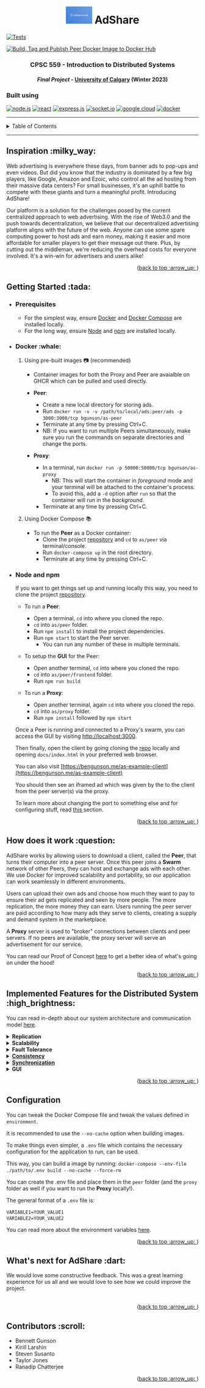 <h1 align="center">
    <a name="readme-top"></a>
    <img src="./proxy/backup_ads/6.png" style="background-color:white" width="69px">
    <b> AdShare</b>
</h1>

[![Tests](https://github.com/bgunson/as/actions/workflows/tests.yml/badge.svg)](https://github.com/bgunson/as/actions/workflows/tests.yml)

[![Build, Tag and Publish Peer Docker Image to Docker Hub](https://github.com/bgunson/as/actions/workflows/peer-publish.yml/badge.svg)](https://github.com/bgunson/as/actions/workflows/peer-publish.yml)



<h3 align="center"> CPSC 559 - Introduction to Distributed Systems </h3>
<h4 align="center"> <i>Final Project</i> - <a href="https://www.ucalgary.ca/">University of Calgary</a> (Winter 2023) </h4>



<h3> Built using </h3>

[![node.js](https://img.shields.io/badge/node.js-6DA55F?style=for-the-badge&logo=node.js&logoColor=white)](https://nodejs.org/en/)
[![react](https://img.shields.io/badge/react-%2320232a.svg?style=for-the-badge&logo=react&logoColor=%2361DAFB)](https://reactjs.org/)
[![express.js](https://img.shields.io/badge/express.js-%23404d59.svg?style=for-the-badge&logo=express&logoColor=%2361DAFB)](https://expressjs.com/)
[![socket.io](https://img.shields.io/badge/Socket.io-010101?&style=for-the-badge&logo=Socket.io&logoColor=white)](https://socket.io/)
[![google cloud](https://img.shields.io/badge/Google_Cloud-4285F4?style=for-the-badge&logo=google-cloud&logoColor=white)](https://cloud.google.com/)
[![docker](https://img.shields.io/badge/Docker-2CA5E0?style=for-the-badge&logo=docker&logoColor=white)](https://docker.com)

---
<details>
  <summary>Table of Contents</summary>
  <ol>
    <li>
      <a href="#inspiration">Inspiration</a>
    </li>
    <li>
      <a href="#getting-started">Getting Started</a>
      <ul>
        <li><a href="#prereq">Prerequisites</a></li>
        <li><a href="#docker-way">Docker</a></li>
        <li><a href="#boring-way">Node & npm</a></li>
      </ul>
    </li>
    <li><a href="some-info">How does it work</a>
    <li><a href="features">Distributed System Features</a>
    <li><a href="#too-much-time">Configuration</a></li>
    <!--FUTURE!
    <li><a href="#contributing">Contributing</a></li>
    <li><a href="#license">License</a></li>
    <li><a href="#contact">Contact</a></li>
    -->
    <li><a href="extra">Feedback</a></li>
    <li><a href="#acknowledgments">Contributors</a></li>
  </ol>
</details>

---

<h2 id="inspiration"> Inspiration :milky_way: </h2>

Web advertising is everywhere these days, from banner ads to pop-ups and even videos. But did you know that the industry is dominated by a few big players, like Google, Amazon and Ezoic, who control all the ad hosting from their massive data centers? For small businesses, it's an uphill battle to compete with these giants and turn a meaningful profit. Introducing AdShare!

Our platform is a solution for the challenges posed by the current centralized approach to web advertising. With the rise of Web3.0 and the push towards decentralization, we believe that our decentralized advertising platform aligns with the future of the web. Anyone can use some spare computing power to host ads and earn money, making it easier and more affordable for smaller players to get their message out there. Plus, by cutting out the middleman, we're reducing the overhead costs for everyone involved. It's a win-win for advertisers and users alike!
<p align="right">(<a href="#readme-top">back to top :arrow_up: </a>)</p>

<h2 id="getting-started"> Getting Started :tada: </h2>

* <h3 id="prereq"> Prerequisites </h3>

    - For the simplest way, ensure [Docker](https://docs.docker.com/get-docker/) and [Docker Compose](https://docs.docker.com/compose/install/) are installed locally.
    - For the long way, ensure [Node](https://nodejs.org/en/download) and [npm](https://nodejs.org/en/download) are installed locally. 


* <h3 id="docker-way"> Docker :whale: </h3>

    1. Using pre-built images :camera: (recommended)
        - Container images for both the Proxy and Peer are avaialble on GHCR which can be pulled and used directly.    
        - <b>Peer</b>:
            - Create a new local directory for storing ads.
            - Run `docker run -v -v /path/to/local/ads:peer/ads -p 3000:3000/tcp bgunson/as-peer`       
            - Terminate at any time by pressing Ctrl+C. 
            - NB: If you want to run multiple Peers simultaneously, make sure you run the commands on separate directories and change the ports.

        - <b>Proxy</b>:
            - In a terminal, run `docker run -p 50000:50000/tcp bgunson/as-proxy` 
                - NB: This will start the container in <i>foreground</i> mode and your terminal will be attached to the container's process. 
                - To avoid this, add a `-d` option after `run` so that the container will run in the <i>background</i>.
            - Terminate at any time by pressing Ctrl+C.

    2. Using Docker Compose :books:
        - To run the <b>Peer</b> as a Docker container:
            - Clone the project [repository](https://github.com/bgunson/as.git) and `cd` to `as/peer` via terminal/console.
            - Run `docker-compose up` in the root directory.
            - Terminate at any time by pressing Ctrl+C. 

* <h3 id="boring-way"> Node and npm </h3>
    
    If you want to get things set up and running locally this way, you need to clone the project [repository](https://github.com/bgunson/as.git).

    - To run a <b>Peer</b>:
        - Open a terminal, `cd` into where you cloned the repo.
        - `cd` into `as/peer` folder.
        - Run `npm install` to install the project dependencies.
        - Run `npm start` to start the Peer server.
            - You can run any number of these in multiple terminals.
    
    - To setup the <b>GUI</b> for the Peer:
        - Open another terminal, `cd` into where you cloned the repo.
        - `cd` into `as/peer/frontend` folder.
        - Run `npm run build`
        
    - To run a <b>Proxy</b>:
        - Open another terminal, again `cd` into where you cloned the repo.
        - `cd` into `as/proxy` folder.
        - Run `npm install` followed by `npm start`

    Once a Peer is running and connected to a Proxy's swarm, you can access the GUI by visiting [http://localhost:3000](http://localhost:3000). 
    
    Then finally, open the client by going cloning the [repo](https://github.com/bgunson/as) locally and opening `docs/index.html` in your preferred web browser. 

    You can also visit [https://bengunson.me/as-example-client](https://bengunson.me/as-example-client)

    You should then see an iframed ad which was given by the to the client from the peer server(s) via the proxy.
    
    To learn more about changing the port to something else and for configuring stuff, read <a href="too-much-time"> this </a> section.
<p align="right">(<a href="#readme-top">back to top :arrow_up: </a>)</p>

<h2 id="some-info"> How does it work :question: </h2>

AdShare works by allowing users to download a client, called the <b>Peer</b>, that turns their computer into a peer server. Once this peer joins a <b>Swarm</b> network of other Peers, they can host and exchange ads with each other. We use Docker for improved scalability and portability, so our application can work seamlessly in different environments.

Users can upload their own ads and choose how much they want to pay to ensure their ad gets replicated and seen by more people. The more replication, the more money they can earn. Users running the peer server are paid according to how many ads they serve to clients, creating a supply and demand system in the marketplace.

A <b>Proxy</b> server is used to "broker" connections between clients and peer servers. If no peers are available, the proxy server will serve an advertisement for our service.

You can read our Proof of Concept [here](./docs/README.md#adshare-proof-of-concept) to get a better idea of what's going on under the hood!
<p align="right">(<a href="#readme-top">back to top :arrow_up: </a>)</p>

<h2 id="features"> Implemented Features for the Distributed System :high_brightness: </h2>

You can read in-depth about our system architecture and communication model [here](./docs/).
<details>
    <summary> 
        <b>Replication</b> 
    </summary>
    Users running the peer app on their machines can host ads for clients not originally assigned to them. 
    To enable this, we've created a mechanism for replicating ads between peers. When a peer is empty, it simply sends a request to the proxy to replicate ads from other peers. The proxy then sends a request to all non-empty peers to send an ad, which is then replicated to the empty peer. The first peer request to reach the proxy is the first ad sent to the empty peer. Need more ads? Just send another replication request. And if there's a new ad in the system, send a replication request to the proxy to share it with other peers. 

    Additionally, replication serves the purpose of maintaining fault tolerance within the system. Once a new server joins the swarm, it is immediately replicated to ensure that the system remains stable and available to clients. The proxy server maintains a dynamic list of active peers in the swarm.
</details>

<details>
    <summary> 
        <b>Scalability</b> 
    </summary>
     By leveraging the distributed nature of peer-to-peer networks, we can seamlessly scale the system as more users and ads are added, without the need for a central server or a single point of failure.
     To further simplify deployment and management, we use Docker containers to ensure consistency across different machines and environments. This also allows for easier scaling by allowing for the creation of new instances of the app on-demand!
</details>

<details>
    <summary> 
        <b>Fault Tolerance</b> 
    </summary>
     The decentralized nature of our ad-swarm means that we can withstand the failure of up to n-1 peers. Here's how it works: when a request is sent out for an ad, all peers in the swarm respond. If one fails to respond, the proxy simply ignores it and serves the next response it receives. And don't worry if one of your peers does fail - simply reboot the application and rejoin the swarm!
     
</details>

<details>
    <summary> 
        <b><a href="./docs/consistency/">Consistency</a></b> 
    </summary>
     With large amounts of ads and peers, storing every file on every machine becomes impractical. Our solution? A weak consistency mode! This ensures that all ad copies are dispersed throughout the swarm, so no peer misses out on the latest ads!
</details>

<details>
    <summary> 
        <b><a href="./docs/syncronization/">Synchronization</a></b> 
    </summary>
    Synchronization is passively implemented in the swarm as we are not interchanging time-dependent information and just static image files. Logical timestamps, based on Lamport algorithm, are incorporated in order to keep track of which ads are on each peer, and to be able to determine when each ad was placed (either through direct upload or replication) on each peer.
</details>

<details>
    <summary> 
        <b>GUI</b> 
    </summary>
    Built with React, our GUI provides a streamlined way to manage ads directly from the peer. With intuitive features and a clean interface, managing ads is as easy as pie!
    
</details>
<p align="right">(<a href="#readme-top">back to top :arrow_up: </a>)</p>

<h2 name="too-much-time"> Configuration</h2>

You can tweak the Docker Compose file and tweak the values defined in `environment`.

It is recommended to use the `--no-cache` option when building images.
 
To make things even simpler, a `.env` file which contains the necessary configuration for the application to run, can be used. 

This way, you can build a image by running: `docker-compose --env-file ./path/to/.env build --no-cache --force-rm`

You can create the .env file and place them in the `peer` folder (and the `proxy` folder as well if you want to run the <b> Proxy</b> locally!).

The general format of a `.env` file is:
```
VARIABLE1=YOUR_VALUE1
VARIABLE2=YOUR_VALUE2 
```
You can read more about the environment variables [here](./docs/README.md#environment-variables).
<p align="right">(<a href="#readme-top">back to top :arrow_up: </a>)</p>

<h2 id="extra"> What's next for AdShare :dart: </h2>

We would love some constructive feedback. This was a great learning experience for us all and we would love to see how we could improve the project. <br><br>
<p align="right">(<a href="#readme-top">back to top :arrow_up: </a>)</p>

<h2 id="contributors">Contributors :scroll: </h2>

* Bennett Gunson
* Kirill Larshin
* Steven Susanto
* Taylor Jones
* Ranadip Chatterjee 
<p align="right">(<a href="#readme-top">back to top :arrow_up: </a>)</p>
